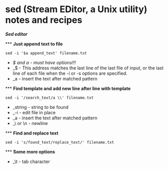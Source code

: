 # sed (Stream EDitor, a Unix utility) notes and recipes

***Sed editor***  

\*\*\* **Just append text to file**  

`sed -i '$a append_text' filename.txt  `
- _$ and a - must have options!!!_
- _$ - This address matches the last line of the last file of input, or the last line of each file when the -i or -s options are specified.
- _a - insert the text after matched pattern
 
 
 
*** **Find template and add new line after line with template**  

`sed -i '/search_text/a \\' filename.txt `
 
- _string - string to be found
- _-i - edit file in place
- _a - insert the text after matched pattern
- _\\ or \n - newline
 
 
*** **Find and replace text** 
 
`sed -i 's/found_text/replace_text/' filename.txt `


*** **Some more options** 
- _\t - tab character
